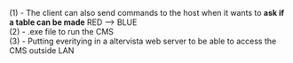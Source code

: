 (1) - The client can also send commands to the host when it wants to **ask if a table can be made** RED --> BLUE <br>
(2) - .exe file to run the CMS <br>
(3) - Putting everitying in a altervista web server to be able to access the CMS outside LAN
 
